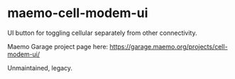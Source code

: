 maemo-cell-modem-ui
===================

UI button for toggling cellular separately from other connectivity.

Maemo Garage project page here: https://garage.maemo.org/projects/cell-modem-ui/

Unmaintained, legacy.

